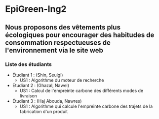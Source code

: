 # EpiGreen-Ing2

## Nous proposons des vêtements plus écologiques pour encourager des habitudes de consommation respectueuses de l'environnement via le site web

### Liste des étudiants
- Étudiant 1 : (Shin, Seulgi)
  - US1 : Algorithme du moteur de recherche
- Étudiant 2 : (Ghazal, Nawel)
  - US1 : Calcul de l'empreinte carbone des différents modes de livraison
- Étudiant 3 : (Haj Abouda, Nawres)
  - US1 : Algorithme qui calcule l'empreinte carbone des trajets de la fabrication d'un produit